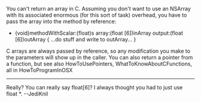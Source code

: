 You can't return an array in C. Assuming you don't want to use an NSArray with its associated enormous (for this sort of task) overhead, you have to pass the array into the method by reference:

    
- (void)methodWithScalar:(float)s array:(float [6])inArray output:(float [6])outArray
{
     ...do stuff and write to outArray...
}


C arrays are always passed by reference, so any modification you make to the parameters will show up in the caller. You can also return a pointer from a function, but see also HowToUsePointers, WhatToKnowAboutCFunctions, all in HowToProgramInOSX

----
Really? You can really say     float[6]? I always thought you had to just use     float *. --JediKnil
